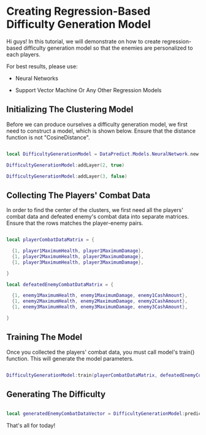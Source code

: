 # Creating Regression-Based Difficulty Generation Model

Hi guys! In this tutorial, we will demonstrate on how to create regression-based difficulty generation model so that the enemies are personalized to each players.

For best results, please use:

* Neural Networks

* Support Vector Machine Or Any Other Regression Models

## Initializing The Clustering Model

Before we can produce ourselves a difficulty generation model, we first need to construct a model, which is shown below. Ensure that the distance function is not "CosineDistance".

```lua

local DifficultyGenerationModel = DataPredict.Models.NeuralNetwork.new({}) -- For this tutorial, we will assume that we will generate one type of enemy.

DifficultyGenerationModel:addLayer(2, true)

DifficultyGenerationModel:addLayer(3, false)

```

## Collecting The Players' Combat Data

In order to find the center of the clusters, we first need all the players' combat data and defeated enemy's combat data into separate matrices. Ensure that the rows matches the player-enemy pairs.

```lua

local playerCombatDataMatrix = {

  {1, player1MaximumHealth, player1MaximumDamage},
  {1, player2MaximumHealth, player2MaximumDamage},
  {1, player3MaximumHealth, player3MaximumDamage},

}

local defeatedEnemyCombatDataMatrix = {

  {1, enemy1MaximumHealth, enemy1MaximumDamage, enemy1CashAmount},
  {1, enemy2MaximumHealth, enemy2MaximumDamage, enemy2CashAmount},
  {1, enemy3MaximumHealth, enemy3MaximumDamage, enemy3CashAmount},

}

```

## Training The Model

Once you collected the players' combat data, you must call model's train() function. This will generate the model parameters.

```lua

DifficultyGenerationModel:train(playerCombatDataMatrix, defeatedEnemyCombatDataMatrix)

```

## Generating The Difficulty

```lua

local generatedEnemyCombatDataVector = DifficultyGenerationModel:predict(playerCombatDataMVector, true)

```

That's all for today!

